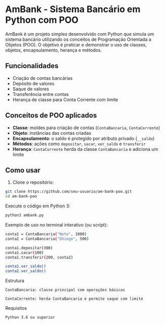 # AmBank - Sistema Bancário em Python com POO

AmBank é um projeto simples desenvolvido com Python que simula um sistema bancário utilizando os conceitos de Programação Orientada a Objetos (POO). O objetivo é praticar e demonstrar o uso de classes, objetos, encapsulamento, herança e métodos.

## Funcionalidades

- Criação de contas bancárias
- Depósito de valores
- Saque de valores
- Transferência entre contas
- Herança de classe para Conta Corrente com limite

## Conceitos de POO aplicados

- **Classe**: moldes para criação de contas (`ContaBancaria`, `ContaCorrente`)
- **Objeto**: instâncias das contas criadas
- **Encapsulamento**: o saldo é protegido por atributo privado (`__saldo`)
- **Métodos**: ações como `depositar`, `sacar`, `ver_saldo` e `transferir`
- **Herança**: `ContaCorrente` herda da classe `ContaBancaria` e adiciona um limite

## Como usar

1. Clone o repositório:

```bash
git clone https://github.com/seu-usuario/am-bank-poo.git
cd am-bank-poo
```

Execute o código em Python 3:
```bash
python3 ambank.py
```

Exemplo de uso no terminal interativo (ou script):
```bash
conta1 = ContaBancaria("Neto", 1000)
conta2 = ContaBancaria("Dhiego", 500)

conta1.depositar(300)
conta1.sacar(100)
conta1.transferir(200, conta2)

conta1.ver_saldo()
conta2.ver_saldo()
```

Estrutura

    ContaBancaria: classe principal com operações básicas

    ContaCorrente: herda ContaBancaria e permite saque com limite

Requisitos

    Python 3.6 ou superior
